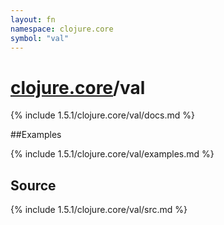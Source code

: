 ```yaml
---
layout: fn
namespace: clojure.core
symbol: "val"
---
```


# [clojure.core](../)/val

{% include 1.5.1/clojure.core/val/docs.md %}

##Examples

{% include 1.5.1/clojure.core/val/examples.md %}
## Source
{% include 1.5.1/clojure.core/val/src.md %}

